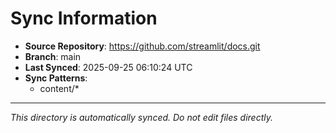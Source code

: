 # Sync Information

- **Source Repository**: https://github.com/streamlit/docs.git
- **Branch**: main
- **Last Synced**: 2025-09-25 06:10:24 UTC
- **Sync Patterns**:
  - content/*

---
*This directory is automatically synced. Do not edit files directly.*
